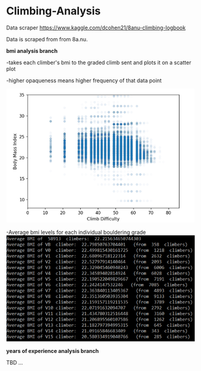 # Climbing-Analysis
Data scraper https://www.kaggle.com/dcohen21/8anu-climbing-logbook

 Data is scraped from from 8a.nu.


**bmi analysis branch**

  -takes each climber's bmi to the graded climb sent and plots it on a scatter plot

  -higher opaqueness means higher frequency of that data point

  ![bmi vs grade scatterplot](https://github.com/Shroooom/Climbing-Analysis/blob/main/bmi%20analysis/bmi%20vs%20grade.png)

  
  
  -Average bmi levels for each individual bouldering grade 
  ![Average BMI vs individual boulder grades](https://github.com/Shroooom/Climbing-Analysis/blob/main/bmi%20analysis/mean%20bmi%20vs%20individual%20grade.png)

**years of experience analysis branch**

TBD ...
